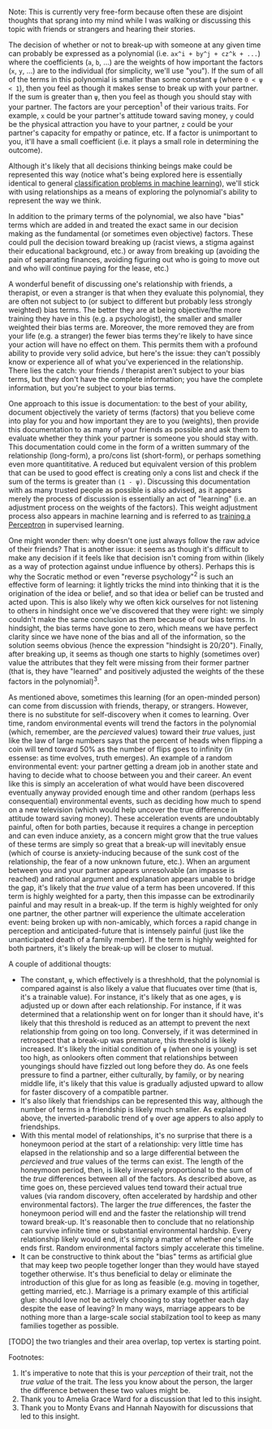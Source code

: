 Note: This is currently very free-form because often these are disjoint thoughts that sprang into my mind while I was walking or discussing this topic with friends or strangers and hearing their stories. 

The decision of whether or not to break-up with someone at any given time can probably be expressed as a polynomial (i.e. `ax^i + by^j + cz^k + ...`) where the coefficients (`a`, `b`, ...) are the weights of how important the factors (`x`, `y`, ...) are to the individual (for simplicity, we'll use "you"). If the sum of all of the terms in this polynomial is smaller than some constant `ψ` (where `0 < ψ < 1`), then you feel as though it makes sense to break up with your partner. If the sum is greater than `ψ`, then you feel as though you should stay with your partner. The factors are your perception<sup>1</sup> of their various traits. For example, `x` could be your partner's attitude toward saving money, `y` could be the physical attraction you have to your partner, `z` could be your partner's capacity for empathy or patince, etc. If a factor is unimportant to you, it'll have a small coefficient (i.e. it plays a small role in determining the outcome).

Although it's likely that all decisions thinking beings make could be represented this way (notice what's being explored here is essentially identical to general [classification problems in machine learning](https://www.toptal.com/machine-learning/machine-learning-theory-an-introductory-primer)), we'll stick with using relationships as a means of exploring the polynomial's ability to represent the way we think.

In addition to the primary terms of the polynomial, we also have "bias" terms which are added in and treated the exact same in our decision making as the fundamental (or sometimes even objective) factors. These could pull the decision toward breaking up (racist views, a stigma against their educational background, etc.) or away from breaking up (avoiding the pain of separating finances, avoiding figuring out who is going to move out and who will continue paying for the lease, etc.) 

A wonderful benefit of discussing one's relationship with friends, a therapist, or even a stranger is that when they evaluate this polynomial, they are often not subject to (or subject to different but probably less strongly weighted) bias terms. The better they are at being objective/the more training they have in this (e.g. a psychologist), the smaller and smaller weighted their bias terms are. Moreover, the more removed they are from your life (e.g. a stranger) the fewer bias terms they're likely to have since your action will have no effect on them. This permits them with a profound ability to provide very solid advice, but here's the issue: they can't possibly know or experience all of what you've experienced in the relationship. There lies the catch: your friends / therapist aren't subject to your bias terms, but they don't have the complete information; you have the complete information, but you're subject to your bias terms. 

One approach to this issue is documentation: to the best of your ability, document objectively the variety of terms (factors) that you believe come into play for you and how important they are to you (weights), then provide this documentation to as many of your friends as possible and ask them to evaluate whether they think your partner is someone you should stay with. This documentation could come in the form of a written summary of the relationship (long-form), a pro/cons list (short-form), or perhaps something even more quantititative. A reduced but equivalent version of this problem that can be used to good effect is creating only a cons list and check if the sum of the terms is greater than `(1 - ψ)`. Discussing this documentation with as many trusted people as possible is also advised, as it appears merely the process of discussion is essentially an act of "learning" (i.e. an adjustment process on the weights of the factors). This weight adjustment process also appears in machine learning and is referred to as [training a Perceptron](https://www.toptal.com/machine-learning/an-introduction-to-deep-learning-from-perceptrons-to-deep-networks) in supervised learning.

One might wonder then: why doesn't one just always follow the raw advice of their friends? That is another issue: it seems as though it's difficult to make any decision if it feels like that decision isn't coming from within (likely as a way of protection against undue influence by others). Perhaps this is why the Socratic method or even "reverse psychology"<sup>2</sup> is such an effective form of learning: it lightly tricks the mind into thinking that it is the origination of the idea or belief, and so that idea or belief can be trusted and acted upon. This is also likely why we often kick ourselves for not listening to others in hindsight once we've discovered that they were right: we simply couldn't make the same conclusion as them because of our bias terms. In hindsight, the bias terms have gone to zero, which means we have perfect clarity since we have none of the bias and all of the information, so the solution seems obvious (hence the expression "hindsight is 20/20"). Finally, after breaking up, it seems as though one starts to highly (sometimes over) value the attributes that they felt were missing from their former partner (that is, they have "learned" and positively adjusted the weights of the these factors in the polynomial)<sup>3</sup>.

As mentioned above, sometimes this learning (for an open-minded person) can come from discussion with friends, therapy, or strangers. However, there is no substitute for self-discovery when it comes to learning. Over time, random environmental events will trend the factors in the polynomial (which, remember, are the _percieved_ values) toward their _true_ values, just like the law of large numbers says that the percent of heads when flipping a coin will tend toward 50% as the number of flips goes to infinity (in essense: as time evolves, truth emerges). An example of a random environmental event: your partner getting a dream job in another state and having to decide what to choose between you and their career. An event like this is simply an acceleration of what would have been discovered eventually anyway provided enough time and other random (perhaps less consequential) environmental events, such as deciding how much to spend on a new television (which would help uncover the true difference in attitude toward saving money). These acceleration events are undoubtably painful, often for both parties, because it requires a change in perception and can even induce anxiety, as a concern might grow that the true values of these terms are simply so great that a break-up will inevitably ensue (which of course is anxiety-inducing because of the sunk cost of the relationship, the fear of a now unknown future, etc.). When an argument between you and your partner appears unresolvable (an impasse is reached) and rational argument and explanation appears unable to bridge the gap, it's likely that the _true_ value of a term has been uncovered. If this term is highly weighted for a party, then this impasse can be extrodinarily painful and may result in a break-up. If the term is highly weighted for only one partner, the other partner will experience the ultimate acceleration event: being broken up with non-amicably, which forces a rapid change in perception and anticipated-future that is intensely painful (just like the unanticipated death of a family member). If the term is highly weighted for both partners, it's likely the break-up will be closer to mutual. 

A couple of additional thougts: 
* The constant, `ψ`, which effectively is a threshhold, that the polynomial is compared against is also likely a value that flucuates over time (that is, it's a trainable value). For instance, it's likely that as one ages, `ψ` is adjusted up or down after each relationship. For instance, if it was determined that a relationship went on for longer than it should have, it's likely that this threshold is reduced as an attempt to prevent the next relationship from going on too long. Conversely, if it was determined in retrospect that a break-up was premature, this threshold is likely increased. It's likely the initial condition of `ψ` (when one is young) is set too high, as onlookers often comment that relationships between youngings should have fizzled out long before they do. As one feels pressure to find a partner, either culturally, by family, or by nearing middle life, it's likely that this value is gradually adjusted upward to allow for faster discovery of a compatible partner. 
* It's also likely that friendships can be represented this way, although the number of terms in a friendship is likely much smaller. As explained above, the inverted-parabolic trend of `ψ` over age appers to also apply to friendships.
* With this mental model of relationships, it's no surprise that there is a honeymoon period at the start of a relationship: very little time has elapsed in the relationship and so a large differential between the _percieved_ and _true_ values of the terms can exist. The length of the honeymoon period, then, is likely inversely proportional to the sum of the _true_ differences between all of the factors. As described above, as time goes on, these percieved values tend toward their actual true values (via random discovery, often accelerated by hardship and other environmental factors). The larger the _true_ differences, the faster the honeymoon period will end and the faster the relationship will trend toward break-up. It's reasonable then to conclude that no relationship can survive infinite time or substantial environmental hardship. Every relationship likely would end, it's simply a matter of whether one's life ends first. Random environmental factors simply accelerate this timeline. 
* It can be constructive to think about the "bias" terms as artificial glue that may keep two people together longer than they would have stayed together otherwise. It's thus beneficial to delay or eliminate the introduction of this glue for as long as feasible (e.g. moving in together, getting married, etc.). Marriage is a primary example of this artificial glue: should love not be actively choosing to stay together each day despite the ease of leaving? In many ways, marriage appears to be nothing more than a large-scale social stabilzation tool to keep as many families together as possible. 

[TODO] the two triangles and their area overlap, top vertex is starting point. 

Footnotes:

1. It's imperative to note that this is your _perception_ of their trait, not the _true value_ of the trait. The less you know about the person, the larger the difference between these two values might be.
2. Thank you to Amelia Grace Ward for a discussion that led to this insight.
3. Thank you to Monty Evans and Hannah Nayowith for discussions that led to this insight. 

